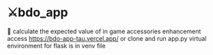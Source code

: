 # ⚔️bdo_app
💍 calculate the expected value of in game accessories enhancement\
access https://bdo-app-tau.vercel.app/ or clone and run app.py
virtual environment for flask is in venv file
